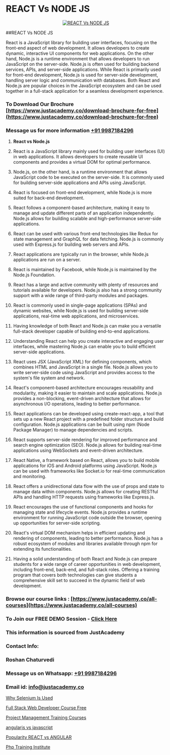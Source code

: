 # REACT Vs NODE JS

<p align="center">
  <a href="https://justacademy.co/course-detail/react-js-training">
    <img src="https://justacademy.co/storage2/course_image/1676636938_course_image.webp" alt="REACT Vs NODE JS">
  </a>
</p>
##REACT Vs NODE JS

React is a JavaScript library for building user interfaces, focusing on the front-end aspect of web development. It allows developers to create dynamic, interactive UI components for web applications. On the other hand, Node.js is a runtime environment that allows developers to run JavaScript on the server-side. Node.js is often used for building backend services, APIs, and server-side applications. While React is primarily used for front-end development, Node.js is used for server-side development, handling server logic and communication with databases. Both React and Node.js are popular choices in the JavaScript ecosystem and can be used together in a full-stack application for a seamless development experience.
### To Download Our Brochure [https://www.justacademy.co/download-brochure-for-free](https://www.justacademy.co/download-brochure-for-free)
### Message us for more information [+91 9987184296](https://api.whatsapp.com/send?phone=919987184296)
1) **React vs Node.js**

1) React is a JavaScript library mainly used for building user interfaces (UI) in web applications. It allows developers to create reusable UI components and provides a virtual DOM for optimal performance.

2) Node.js, on the other hand, is a runtime environment that allows JavaScript code to be executed on the server-side. It is commonly used for building server-side applications and APIs using JavaScript.

3) React is focused on front-end development, while Node.js is more suited for back-end development.

4) React follows a component-based architecture, making it easy to manage and update different parts of an application independently. Node.js allows for building scalable and high-performance server-side applications.

5) React can be used with various front-end technologies like Redux for state management and GraphQL for data fetching. Node.js is commonly used with Express.js for building web servers and APIs.

6) React applications are typically run in the browser, while Node.js applications are run on a server.

7) React is maintained by Facebook, while Node.js is maintained by the Node.js Foundation.

8) React has a large and active community with plenty of resources and tutorials available for developers. Node.js also has a strong community support with a wide range of third-party modules and packages.

9) React is commonly used in single-page applications (SPAs) and dynamic websites, while Node.js is used for building server-side applications, real-time web applications, and microservices.

10) Having knowledge of both React and Node.js can make you a versatile full-stack developer capable of building end-to-end applications.

11) Understanding React can help you create interactive and engaging user interfaces, while mastering Node.js can enable you to build efficient server-side applications.

12) React uses JSX (JavaScript XML) for defining components, which combines HTML and JavaScript in a single file. Node.js allows you to write server-side code using JavaScript and provides access to the system's file system and network.

13) React's component-based architecture encourages reusability and modularity, making it easier to maintain and scale applications. Node.js provides a non-blocking, event-driven architecture that allows for asynchronous I/O operations, leading to better performance.

14) React applications can be developed using create-react-app, a tool that sets up a new React project with a predefined folder structure and build configuration. Node.js applications can be built using npm (Node Package Manager) to manage dependencies and scripts.

15) React supports server-side rendering for improved performance and search engine optimization (SEO). Node.js allows for building real-time applications using WebSockets and event-driven architecture.

16) React Native, a framework based on React, allows you to build mobile applications for iOS and Android platforms using JavaScript. Node.js can be used with frameworks like Socket.io for real-time communication and monitoring.

17) React offers a unidirectional data flow with the use of props and state to manage data within components. Node.js allows for creating RESTful APIs and handling HTTP requests using frameworks like Express.js.

18) React encourages the use of functional components and hooks for managing state and lifecycle events. Node.js provides a runtime environment for running JavaScript code outside the browser, opening up opportunities for server-side scripting.

19) React's virtual DOM mechanism helps in efficient updating and rendering of components, leading to better performance. Node.js has a robust ecosystem of modules and libraries available through npm for extending its functionalities.

20) Having a solid understanding of both React and Node.js can prepare students for a wide range of career opportunities in web development, including front-end, back-end, and full-stack roles. Offering a training program that covers both technologies can give students a comprehensive skill set to succeed in the dynamic field of web development.

### Browse our course links : [https://www.justacademy.co/all-courses](https://www.justacademy.co/all-courses) 
### To Join our FREE DEMO Session - [Click Here](https://www.justacademy.co/register-for-course-demo)


### This information is sourced from JustAcademy
### Contact Info:
### Roshan Chaturvedi
### Message us on Whatsapp: [+91 9987184296](https://api.whatsapp.com/send?phone=919987184296)
### Email id: [info@justacademy.co](mailto:info@justacademy.co)
                
[Why Selenium Is Used](https://www.linkedin.com/pulse/why-selenium-used-justacademy-bristol-jnxre?trackingId=t3nBJLiTu0DDlU9Xfh3Mlg%3D%3D&lipi=urn%3Ali%3Apage%3Ad_flagship3_company_admin%3Bp%2BRLZIKZRKmWUfjO4L2gXg%3D%3D)

[Full Stack Web Developer Course Free](https://www.linkedin.com/pulse/full-stack-web-developer-course-free-justacademy-ahmedabad-n3roe?trackingId=xF9ib9RrfjJQKA4fKFOyOg%3D%3D&lipi=urn%3Ali%3Apage%3Ad_flagship3_company_admin%3BO%2BCUjkhGSmWvdoCzc9%2FX%2FA%3D%3D)

[Project Management Training Courses](https://medium.com/@mahi3106/project-management-training-courses-be15ee0d980c)

[angularjs vs javascript](https://medium.com/@namusn/angularjs-vs-javascript-5adc411a0324)

[Popularity REACT vs ANGULAR](https://justacademyin.github.io/justacademy/popularity-react-vs-angular)

[Php Training Institute](https://justacademyin.github.io/justacademy/php-training-institute)

